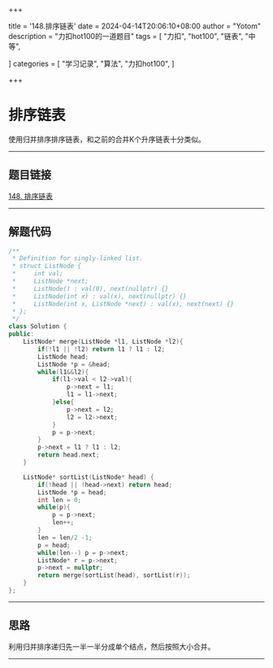 +++

title = '148.排序链表'
date = 2024-04-14T20:06:10+08:00
author = "Yotom"
description = "力扣hot100的一道题目"
tags = [
    "力扣",
    "hot100",
    "链表",
    "中等",

]
categories = [
    "学习记录",
    "算法",
    "力扣hot100",
]

+++

# 排序链表

使用归并排序排序链表，和之前的合并K个升序链表十分类似。

---

## 题目链接

[148. 排序链表](https://leetcode.cn/problems/sort-list/)

---

## 解题代码

```c++
/**
 * Definition for singly-linked list.
 * struct ListNode {
 *     int val;
 *     ListNode *next;
 *     ListNode() : val(0), next(nullptr) {}
 *     ListNode(int x) : val(x), next(nullptr) {}
 *     ListNode(int x, ListNode *next) : val(x), next(next) {}
 * };
 */
class Solution {
public:
    ListNode* merge(ListNode *l1, ListNode *l2){
        if(!l1 || !l2) return l1 ? l1 : l2;
        ListNode head;
        ListNode *p = &head;
        while(l1&&l2){
            if(l1->val < l2->val){
                p->next = l1;
                l1 = l1->next;
            }else{
                p->next = l2;
                l2 = l2->next;
            }
            p = p->next;
        }
        p->next = l1 ? l1 : l2;
        return head.next;
    }

    ListNode* sortList(ListNode* head) {
        if(!head || !head->next) return head;
        ListNode *p = head;
        int len = 0;
        while(p){
            p = p->next;
            len++;
        }
        len = len/2 -1;
        p = head;
        while(len--) p = p->next;
        ListNode* r = p->next;
        p->next = nullptr;
        return merge(sortList(head), sortList(r));
    }
};
```

---

## 思路

利用归并排序递归先一半一半分成单个结点，然后按照大小合并。

---